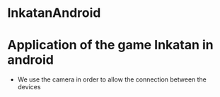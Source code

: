 
# InkatanAndroid

# Application of the game Inkatan in android

 - We use the camera in order to allow the connection between the devices
